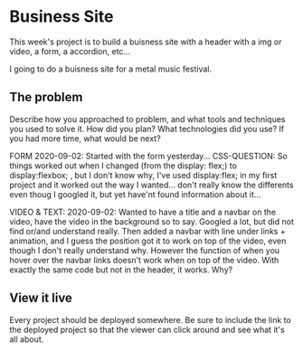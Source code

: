 # Business Site

This week's project is to build a buisness site with a header with a img or video, a form, a accordion, etc...

I going to do a buisness site for a metal music festival.

## The problem

Describe how you approached to problem, and what tools and techniques you used to solve it. How did you plan? What technologies did you use? If you had more time, what would be next?

FORM
2020-09-02: Started with the form yesterday... CSS-QUESTION: So things worked out when I changed (from the display: flex;) to display:flexbox; , but I don't know why, I've used display:flex; in my first project and it worked out the way I wanted... don't really know the differents even thoug I googled it, but yet have'nt found information about it... 

VIDEO & TEXT: 
2020-09-02: Wanted to have a title and a navbar on the video, have the video in the background so to say. Googled a lot, but did not find or/and understand really. Then added a navbar with line under links + animation, and I guess the position got it to work on top of the video, even though I don't really understand why. However the function of when you hover over the navbar links doesn't work when on top of the video. With exactly the same code but not in the header, it works. Why?
## View it live
Every project should be deployed somewhere. Be sure to include the link to the deployed project so that the viewer can click around and see what it's all about.
